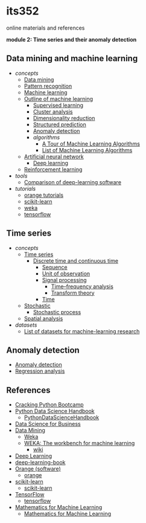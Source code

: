 # its352
online materials and references

__module 2: Time series and their anomaly detection__

## Data mining and machine learning

* _concepts_
  * [Data mining](https://en.wikipedia.org/wiki/Data_mining)
  * [Pattern recognition](https://en.wikipedia.org/wiki/Pattern_recognition)
  * [Machine learning](https://en.wikipedia.org/wiki/Machine_learning)
  * [Outline of machine learning](https://en.wikipedia.org/wiki/Outline_of_machine_learning)
    * [Supervised learning](https://en.wikipedia.org/wiki/Supervised_learning)
    * [Cluster analysis](https://en.wikipedia.org/wiki/Cluster_analysis)
    * [Dimensionality reduction](https://en.wikipedia.org/wiki/Dimensionality_reduction)
    * [Structured prediction](https://en.wikipedia.org/wiki/Structured_prediction)
    * [Anomaly detection](https://en.wikipedia.org/wiki/Anomaly_detection)
    * _algorithms_
      * [A Tour of Machine Learning Algorithms](https://machinelearningmastery.com/a-tour-of-machine-learning-algorithms/)
      * [List of Machine Learning Algorithms](https://www.newtechdojo.com/list-machine-learning-algorithms/)
  * [Artificial neural network](https://en.wikipedia.org/wiki/Artificial_neural_network)
    * [Deep learning](https://en.wikipedia.org/wiki/Deep_learning)
  * [Reinforcement learning](https://en.wikipedia.org/wiki/Reinforcement_learning)
* _tools_
  * [Comparison of deep-learning software](https://en.wikipedia.org/wiki/Comparison_of_deep-learning_software)
* _tutorials_
  * [orange tutorials](https://orange-data-mining-library.readthedocs.io/en/latest/)
  * [scikit-learn](https://scikit-learn.org/stable/)
  * [weka](https://waikato.github.io/weka-wiki/)
  * [tensorflow](https://www.tensorflow.org/)

## Time series
* _concepts_
  * [Time series](https://en.wikipedia.org/wiki/Time_series)
    * [Discrete time and continuous time](https://en.wikipedia.org/wiki/Discrete_time_and_continuous_time)
      * [Sequence](https://en.wikipedia.org/wiki/Sequence)
      * [Unit of observation](https://en.wikipedia.org/wiki/Unit_of_observation)
      * [Signal processing](https://en.wikipedia.org/wiki/Signal_processing)
        * [Time–frequency analysis](https://en.wikipedia.org/wiki/Time%E2%80%93frequency_analysis)
        * [Transform theory](https://en.wikipedia.org/wiki/Transform_theory)
      * [Time](https://en.wikipedia.org/wiki/Time)
  * [Stochastic](https://en.wikipedia.org/wiki/Stochastic)
    * [Stochastic process](https://en.wikipedia.org/wiki/Stochastic_process)
  * [Spatial analysis](https://en.wikipedia.org/wiki/Spatial_analysis)
* _datasets_
  * [List of datasets for machine-learning research](https://en.wikipedia.org/wiki/List_of_datasets_for_machine-learning_research)

## Anomaly detection
* [Anomaly detection](https://en.wikipedia.org/wiki/Anomaly_detection)
* [Regression analysis](https://en.wikipedia.org/wiki/Regression_analysis)

## References
* [Cracking Python Bootcamp](https://github.com/purcellconsult/Cracking-Python-Bootcamp)
* [Python Data Science Handbook](https://jakevdp.github.io/PythonDataScienceHandbook/)
  * [PythonDataScienceHandbook](https://github.com/jakevdp/PythonDataScienceHandbook)
* [Data Science for Business](https://www.oreilly.com/library/view/data-science-for/9781449374273/)
* [Data Mining](https://www.cs.waikato.ac.nz/ml/weka/book.html)
  * [Weka](https://en.wikipedia.org/wiki/Weka_(machine_learning))
  * [WEKA: The workbench for machine learning](https://www.cs.waikato.ac.nz/ml/weka/)
    * [wiki](https://waikato.github.io/weka-wiki/)
* [Deep Learning](https://www.deeplearningbook.org/)
* [deep-learning-book](https://github.com/zsdonghao/deep-learning-book)
* [Orange (software)](https://en.wikipedia.org/wiki/Orange_(software))
  * [orange](https://orange.biolab.si/)
* [scikit-learn](https://en.wikipedia.org/wiki/Scikit-learn)
  * [scikit-learn](https://scikit-learn.org/stable/)
* [TensorFlow](https://en.wikipedia.org/wiki/TensorFlow)
  * [tensorflow](https://www.tensorflow.org/)
* [Mathematics for Machine Learning](https://mml-book.github.io/)
  * [Mathematics for Machine Learning](https://github.com/mml-book/mml-book.github.io)
